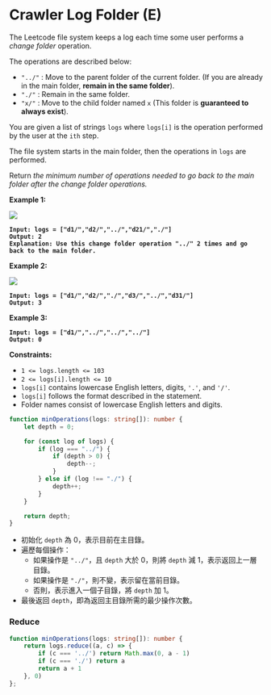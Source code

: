 # Crawler Log Folder (E)

The Leetcode file system keeps a log each time some user performs a _change folder_ operation.

The operations are described below:

* `"../"` : Move to the parent folder of the current folder. (If you are already in the main folder, **remain in the same folder**).
* `"./"` : Remain in the same folder.
* `"x/"` : Move to the child folder named `x` (This folder is **guaranteed to always exist**).

You are given a list of strings `logs` where `logs[i]` is the operation performed by the user at the `ith` step.

The file system starts in the main folder, then the operations in `logs` are performed.

Return _the minimum number of operations needed to go back to the main folder after the change folder operations._

&#x20;

**Example 1:**

![](https://assets.leetcode.com/uploads/2020/09/09/sample\_11\_1957.png)

<pre><code><strong>Input: logs = ["d1/","d2/","../","d21/","./"]
</strong><strong>Output: 2
</strong><strong>Explanation: Use this change folder operation "../" 2 times and go back to the main folder.
</strong></code></pre>

**Example 2:**

![](https://assets.leetcode.com/uploads/2020/09/09/sample\_22\_1957.png)

<pre><code><strong>Input: logs = ["d1/","d2/","./","d3/","../","d31/"]
</strong><strong>Output: 3
</strong></code></pre>

**Example 3:**

<pre><code><strong>Input: logs = ["d1/","../","../","../"]
</strong><strong>Output: 0
</strong></code></pre>

&#x20;

**Constraints:**

* `1 <= logs.length <= 103`
* `2 <= logs[i].length <= 10`
* `logs[i]` contains lowercase English letters, digits, `'.'`, and `'/'`.
* `logs[i]` follows the format described in the statement.
* Folder names consist of lowercase English letters and digits.



```typescript
function minOperations(logs: string[]): number {
    let depth = 0;

    for (const log of logs) {
        if (log === "../") {
            if (depth > 0) {
                depth--;
            }
        } else if (log !== "./") {
            depth++;
        }
    }

    return depth;
}

```

* 初始化 `depth` 為 0，表示目前在主目錄。
* 遍歷每個操作：
  * 如果操作是 `"../"`，且 `depth` 大於 0，則將 `depth` 減 1，表示返回上一層目錄。
  * 如果操作是 `"./"`，則不變，表示留在當前目錄。
  * 否則，表示進入一個子目錄，將 `depth` 加 1。
* 最後返回 `depth`，即為返回主目錄所需的最少操作次數。

### Reduce

```typescript
function minOperations(logs: string[]): number {
    return logs.reduce((a, c) => {
        if (c === '../') return Math.max(0, a - 1)
        if (c === './') return a
        return a + 1
    }, 0)
};
```
